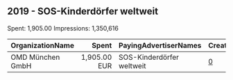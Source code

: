 ## 2019 - SOS-Kinderdörfer weltweit 
Spent: 1,905.00
Impressions: 1,350,616

|OrganizationName|Spent|PayingAdvertiserNames|CreativeUrls|Impressions|Genders|AgeBrackets|CountryCodes|BillingAddresses|CandidateBallotInformation|
|:---|---:|:---|:---|---:|:---|:---|:---|:---|:---|
|OMD München GmbH|1,905.00 EUR|SOS-Kinderdörfer weltweit|[0](https://www.snap.com/political-ads/asset/f108b394da0031fb5d37f569e5ba70b48b32cd28371cf24e7c87fea92aca4aa7?mediaType=mp4)|1,350,616||18-23|germany|"Blumenstraße 28,München,80331,DE"||
